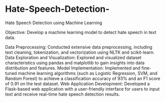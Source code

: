# Hate-Speech-Detection-
Hate Speech Detection using Machine Learning

Objective: Develop a machine learning model to detect hate speech in text data.

Data Preprocessing: Conducted extensive data preprocessing, including text cleaning, tokenization, and vectorization using NLTK and scikit-learn.
Data Exploration and Visualization: Explored and visualized dataset characteristics using pandas and matplotlib to gain insights into data distribution and features.
Model Implementation: Implemented and fine-tuned machine learning algorithms (such as Logistic Regression, SVM, and Random Forest) to achieve a classification accuracy of 93% and an F1 score of 0.91 on the test dataset.
Web Application Development: Developed a Flask-based web application with a user-friendly interface for users to input text and receive real-time hate speech detection results.

